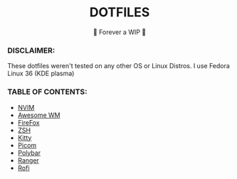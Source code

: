 <h1 align="center">DOTFILES</h1>
<p align="center">🚧 Forever a WIP 🚧</p>

### **DISCLAIMER:**

These dotfiles weren't tested on any other OS or Linux Distros. I use Fedora Linux 36 (KDE plasma)

### TABLE OF CONTENTS:

- [NVIM](https://github.com/gabinci/dotfiles#nvim)
- [Awesome WM]()
- [FireFox]()
- [ZSH]()
- [Kitty]()
- [Picom]()
- [Polybar]()
- [Ranger]()
- [Rofi]()

###
